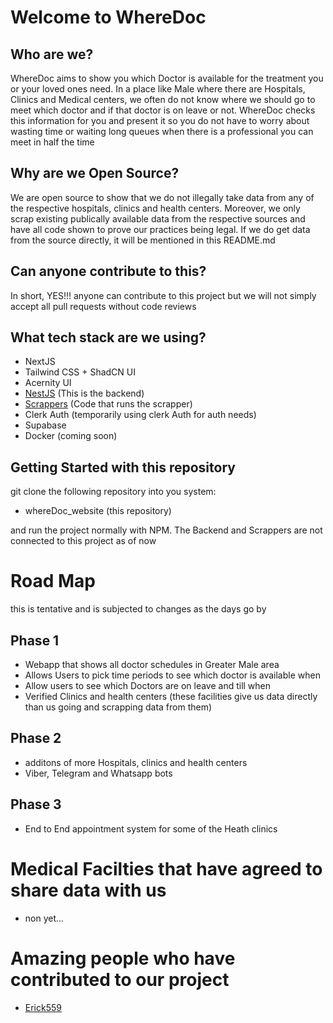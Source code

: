 # Welcome to WhereDoc

## Who are we?

WhereDoc aims to show you which Doctor is available for the treatment
you or your loved ones need. In a place like Male where there are
Hospitals, Clinics and Medical centers, we often do not know where we
should go to meet which doctor and if that doctor is on leave or not.
WhereDoc checks this information for you and present it so you do not
have to worry about wasting time or waiting long queues when there is
a professional you can meet in half the time

## Why are we Open Source?

We are open source to show that we do not illegally take data from any of the respective hospitals, clinics and health centers. Moreover, we only scrap existing publically available data from the respective sources and have all code shown to prove our practices being legal. If we do get data from the source directly, it will be mentioned in this README.md

## Can anyone contribute to this?

In short, YES!!! anyone can contribute to this project but we will not simply accept all pull requests without code reviews


## What tech stack are we using?

- NextJS
- Tailwind CSS + ShadCN UI
- Acernity UI
- [NestJS](https://github.com/Elgius/where_doc_backend) (This is the backend)
- [Scrappers](https://github.com/Elgius/where_doc_scrapper) (Code that runs the scrapper)
- Clerk Auth (temporarily using clerk Auth for auth needs)
- Supabase
- Docker (coming soon)


## Getting Started with this repository

git clone the following repository into you system:

- whereDoc_website (this repository)

and run the project normally with NPM. The Backend and Scrappers are not connected to this project as of now 

# Road Map

this is tentative and is subjected to changes as the days go by

## Phase 1
- Webapp that shows all doctor schedules in Greater Male area
- Allows Users to pick time periods to see which doctor is available when
- Allow users to see which Doctors are on leave and till when
- Verified Clinics and health centers (these facilities give us data directly than us going and scrapping data from them)

## Phase 2
- additons of more Hospitals, clinics and health centers
- Viber, Telegram and Whatsapp bots

## Phase 3
- End to End appointment system for some of the Heath clinics






# Medical Facilties that have agreed to share data with us

- non yet...



# Amazing people who have contributed to our project

- [Erick559](https://github.com/Erick559)
